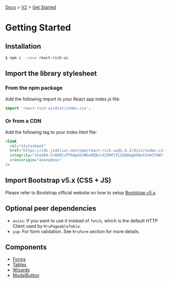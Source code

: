 [Docs](/) > [V2](/docs/v2/get-started) > [Get Started](/docs/v2/get-started)

# Getting Started

## Installation

```bash
$ npm i --save react-rich-ui
```

## Import the library stylesheet

### From the npm package

Add the following import to your React app index.js file:

```js
import 'react-rich-ui/dist/index.css';
```

### Or from a CDN

Add the following tag to your index.html file:

```html
<link
  rel="stylesheet"
  href="https://cdn.jsdelivr.net/npm/react-rich-ui@1.6.3/dist/index.css"
  integrity="sha384-CrKK9CcPYhApdIxMGxMZBvlXZ5Mf2fLIGbDmgbOOwtSVACYVWlYhaqxDbfNOMnPT"
  crossorigin="anonymous"
/>
```

## Import Bootstrap v5.x (CSS + JS)

Please refer to Bootstrap official website on how to setup [Bootstrap v5.x](https://getbootstrap.com/docs/5.2/getting-started/introduction/).

## Optional peer dependencies

- `axios`: If you want to use it instead of `fetch`, which is the default HTTP Client used by `RruPageableTable`.
- `yup`: For form validation. See `RruForm` section for more details.

## Components

- [Forms](/docs/v2/components/RruForm)
- [Tables](/docs/v2/components/RruPageableTable)
- [Wizards](/docs/v2/components/RruStepsWizard)
- [ModalButton](/docs/v2/components/RruModalButton)
